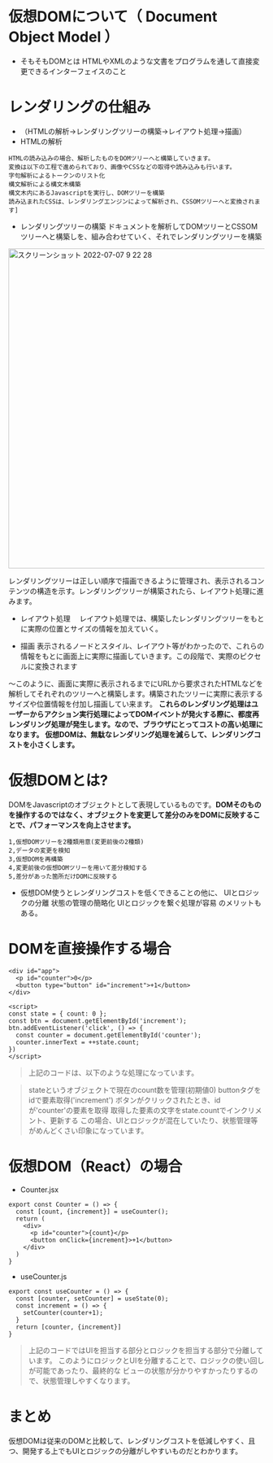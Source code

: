 # 仮想DOMについて（ Document Object Model ）
- そもそもDOMとは
HTMLやXMLのような文書をプログラムを通して直接変更できるインターフェイスのこと

# レンダリングの仕組み
- （HTMLの解析→レンダリングツリーの構築→レイアウト処理→描画）
- HTMLの解析
```
HTMLの読み込みの場合、解析したものをDOMツリーへと構築していきます。
変換は以下の工程で進められており、画像やCSSなどの取得や読み込みも行います。
字句解析によるトークンのリスト化
構文解析による構文木構築
構文木内にあるJavascriptを実行し、DOMツリーを構築
読み込まれたCSSは、レンダリングエンジンによって解析され、CSSOMツリーへと変換されます]
```

- レンダリングツリーの構築
ドキュメントを解析してDOMツリーとCSSOMツリーへと構築しを、組み合わせていく、それでレンダリングツリーを構築
<img width="629" alt="スクリーンショット 2022-07-07 9 22 28" src="https://user-images.githubusercontent.com/103736298/177663679-872bf108-0f3a-4dfc-a11a-51d8cbc3f359.png">

レンダリングツリーは正しい順序で描画できるように管理され、表示されるコンテンツの構造を示す。レンダリングツリーが構築されたら、レイアウト処理に進みます。

- レイアウト処理
　レイアウト処理では、構築したレンダリングツリーをもとに実際の位置とサイズの情報を加えていく。
 
- 描画
表示されるノードとスタイル、レイアウト等がわかったので、これらの情報をもとに画面上に実際に描画していきます。この段階で、実際のピクセルに変換されます

〜このように、画面に実際に表示されるまでにURLから要求されたHTMLなどを解析してそれぞれのツリーへと構築します。構築されたツリーに実際に表示するサイズや位置情報を付加し描画してい来ます。
**これらのレンダリング処理はユーザーからアクション実行処理によってDOMイベントが発火する際に、都度再レンダリング処理が発生します。なので、ブラウザにとってコストの高い処理になります。
仮想DOMは、無駄なレンダリング処理を減らして、レンダリングコストを小さくします。**

# 仮想DOMとは?
DOMをJavascriptのオブジェクトとして表現しているものです。**DOMそのものを操作するのではなく、オブジェクトを変更して差分のみをDOMに反映することで、パフォーマンスを向上させます。**
```
1,仮想DOMツリーを2種類用意(変更前後の2種類)
2,データの変更を検知
3,仮想DOMを再構築
4,変更前後の仮想DOMツリーを用いて差分検知する
5,差分があった箇所だけDOMに反映する
```
- 仮想DOM使うとレンダリングコストを低くできることの他に、
UIとロジックの分離
状態の管理の簡略化
UIとロジックを繋ぐ処理が容易
のメリットもある。


# DOMを直接操作する場合
```
<div id="app">
  <p id="counter">0</p>
  <button type="button" id="increment">+1</button>    
</div>

<script>
const state = { count: 0 };
const btn = document.getElementById('increment');
btn.addEventListener('click', () => {
  const counter = document.getElementById('counter');
  counter.innerText = ++state.count;
})
</script>
```
> 上記のコードは、以下のような処理になっています。

> stateというオブジェクトで現在のcount数を管理(初期値0)
> buttonタグをidで要素取得('increment')
> ボタンがクリックされたとき、idが'counter'の要素を取得
> 取得した要素の文字をstate.countでインクリメント、更新する
> この場合、UIとロジックが混在していたり、状態管理等がめんどくさい印象になっています。


# 仮想DOM（React）の場合
- Counter.jsx
```
export const Counter = () => {
  const [count, {increment}] = useCounter();
  return (
    <div>
      <p id="counter">{count}</p>
      <button onClick={increment}>+1</button>
    </div>
  )
}
```
- useCounter.js
```
export const useCounter = () => {
  const [counter, setCounter] = useState(0);
  const increment = () => {
    setCounter(counter+1);
  }
  return [counter, {increment}]
}
```
> 上記のコードではUIを担当する部分とロジックを担当する部分で分離しています。
> このようにロジックとUIを分離することで、ロジックの使い回しが可能であったり、最終的な
> ビューの状態が分かりやすかったりするので、状態管理しやすくなります。

# まとめ
仮想DOMは従来のDOMと比較して、レンダリングコストを低減しやすく、且つ、開発する上でもUIとロジックの分離がしやすいものだとわかります。



